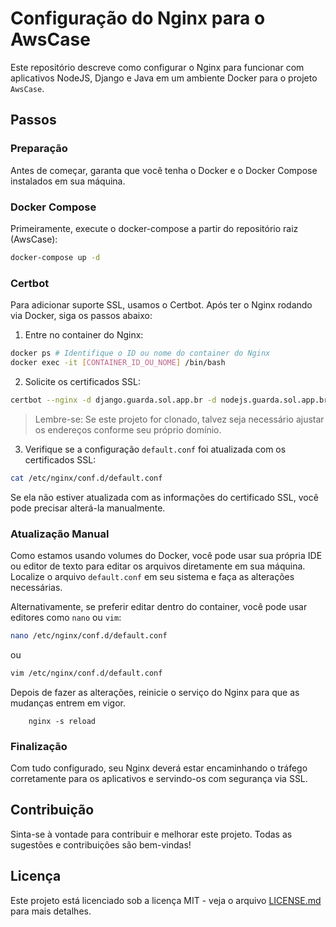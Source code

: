 
# Configuração do Nginx para o AwsCase

Este repositório descreve como configurar o Nginx para funcionar com aplicativos NodeJS, Django e Java em um ambiente Docker para o projeto `AwsCase`.

## Passos

### Preparação

Antes de começar, garanta que você tenha o Docker e o Docker Compose instalados em sua máquina.

### Docker Compose

Primeiramente, execute o docker-compose a partir do repositório raiz (AwsCase):

```bash
docker-compose up -d
```

### Certbot

Para adicionar suporte SSL, usamos o Certbot. Após ter o Nginx rodando via Docker, siga os passos abaixo:

1. Entre no container do Nginx:

```bash
docker ps # Identifique o ID ou nome do container do Nginx
docker exec -it [CONTAINER_ID_OU_NOME] /bin/bash
```

2. Solicite os certificados SSL:

```bash
certbot --nginx -d django.guarda.sol.app.br -d nodejs.guarda.sol.app.br -d java.guarda.sol.app.br
```

> Lembre-se: Se este projeto for clonado, talvez seja necessário ajustar os endereços conforme seu próprio domínio.

3. Verifique se a configuração `default.conf` foi atualizada com os certificados SSL:

```bash
cat /etc/nginx/conf.d/default.conf
```

Se ela não estiver atualizada com as informações do certificado SSL, você pode precisar alterá-la manualmente.

### Atualização Manual

Como estamos usando volumes do Docker, você pode usar sua própria IDE ou editor de texto para editar os arquivos diretamente em sua máquina. Localize o arquivo `default.conf` em seu sistema e faça as alterações necessárias. 

Alternativamente, se preferir editar dentro do container, você pode usar editores como `nano` ou `vim`:

```bash
nano /etc/nginx/conf.d/default.conf
```

ou 

```bash
vim /etc/nginx/conf.d/default.conf
```

Depois de fazer as alterações, reinicie o serviço do Nginx para que as mudanças entrem em vigor.

```
    nginx -s reload
```

### Finalização

Com tudo configurado, seu Nginx deverá estar encaminhando o tráfego corretamente para os aplicativos e servindo-os com segurança via SSL.

## Contribuição

Sinta-se à vontade para contribuir e melhorar este projeto. Todas as sugestões e contribuições são bem-vindas!

## Licença

Este projeto está licenciado sob a licença MIT - veja o arquivo [LICENSE.md](LICENSE.md) para mais detalhes.
